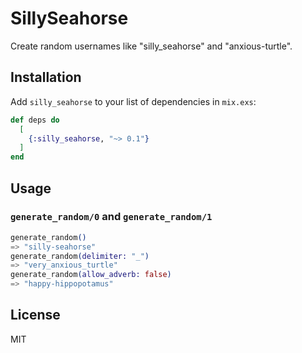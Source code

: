 # SillySeahorse

Create random usernames like "silly_seahorse" and "anxious-turtle".

## Installation

Add `silly_seahorse` to your list of dependencies in `mix.exs`:

```elixir
def deps do
  [
    {:silly_seahorse, "~> 0.1"}
  ]
end
```

## Usage

### `generate_random/0` and `generate_random/1`

```elixir
generate_random()
=> "silly-seahorse"
generate_random(delimiter: "_")
=> "very_anxious_turtle"
generate_random(allow_adverb: false)
=> "happy-hippopotamus"
```

## License

MIT
